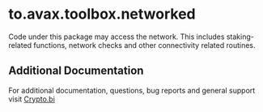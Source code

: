 # to.avax.toolbox.networked

Code under this package may access the network. This includes staking-related functions, network checks and other connectivity related routines.

## Additional Documentation

For additional documentation, questions, bug reports and general support visit [Crypto.bi](https://crypto.bi/forum/)
